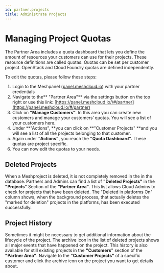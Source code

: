 ```yaml
---
id: partner.projects
title: Administrate Projects
---
```


# Managing Project Quotas

The Partner Area includes a quota dashboard that lets you define the amount of resources your customers can use for their projects. These resource definitions are called quotas. Quotas can be set per customer project. OpenStack and Cloud Foundry quotas are defined independently.

To edit the quotas, please follow these steps:

1. Login to the Meshpanel \([panel.meshcloud.io](https://panel.meshcloud.io)\) with your partner credentials
2. Navigate to the** "Partner Area"** via the settings button on the top right or use this link: [https://panel.meshcloud.io/\#/partner](https://panel.meshcloud.io/#/partner)
3. Click on **“Manage Customers”**. In this area you can create new customers and manage your customers’ quotas. You will see a list of your customers here.
4. Under **"Actions", **you can click on **"Customer Projects" **and you will see a list of all the projects belonging to that customer.
5. Again under **"Actions"**, you reach the **"Quota Dashboard".** These quotas are project specific.
6. You can now edit the quotas to your needs.

## Deleted Projects

When a Meshproject is deleted, it is not completely removed in the in the database. Partners and Admins can find a list of **"Deleted Projects"** in the **"Projects"** Section of the **"Partner Area"**. This list allows Cloud Admins to check for projects that have been deleted. The "Deleted in platforms On" column shows, when the background process, that actually deletes the "marked for deletion" projects in the platforms, has been executed successfully.

## Project History

Sometimes it might be necessary to get additional information about the lifecycle of the project. The archive icon in the list of deleted projects shows all major events that have happened on the project. This history is also available for still existing projects in the **"Customers"** section of the **"Partner Area"**. Navigate to the **"Customer Projects"** of a specific customer and click the archive icon on the project you want to get details about.

